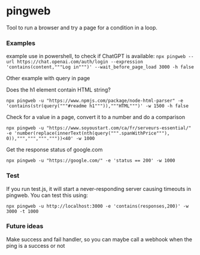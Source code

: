 # pingweb

Tool to run a browser and try a page for a condition in a loop.

### Examples

example use in powershell, to check if ChatGPT is available:
 `npx pingweb --url https://chat.openai.com/auth/login --expression 'contains(content,"""Log in""")' --wait_before_page_load 3000 -h false`

Other example with query in page

Does the h1 element contain HTML string?

`npx pingweb -u "https://www.npmjs.com/package/node-html-parser" -e 'contains(str(query("""#readme h1""")),"""HTML""")' -w 1500 -h false`

Check for a value in a page, convert it to a number and do a comparison

`npx pingweb -u "https://www.soyoustart.com/ca/fr/serveurs-essential/" -e 'number(replace(innerText(nth(query(""".spanWithPrice"""), 0)),""",""","""."""))<40' -w 1000`

Get the response status of google.com

`npx pingweb -u "https://google.com/" -e 'status == 200' -w 1000`

### Test

If you run test.js, it will start a never-responding server causing timeouts in pingweb. You can test this using: 

`npx pingweb -u http://localhost:3000 -e 'contains(responses,200)' -w 3000 -t 1000`

### Future ideas

Make success and fail handler, so you can maybe call a webhook when the ping is a success or not